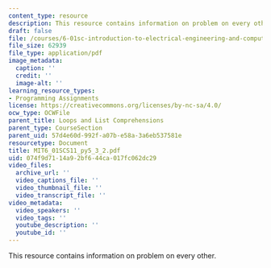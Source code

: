 ```yaml
---
content_type: resource
description: This resource contains information on problem on every other.
draft: false
file: /courses/6-01sc-introduction-to-electrical-engineering-and-computer-science-i-spring-2011/074f9d7114a92bf644ca017fc062dc29_MIT6_01SCS11_py5_3_2.pdf
file_size: 62939
file_type: application/pdf
image_metadata:
  caption: ''
  credit: ''
  image-alt: ''
learning_resource_types:
- Programming Assignments
license: https://creativecommons.org/licenses/by-nc-sa/4.0/
ocw_type: OCWFile
parent_title: Loops and List Comprehensions
parent_type: CourseSection
parent_uid: 57d4e60d-992f-a07b-e58a-3a6eb537581e
resourcetype: Document
title: MIT6_01SCS11_py5_3_2.pdf
uid: 074f9d71-14a9-2bf6-44ca-017fc062dc29
video_files:
  archive_url: ''
  video_captions_file: ''
  video_thumbnail_file: ''
  video_transcript_file: ''
video_metadata:
  video_speakers: ''
  video_tags: ''
  youtube_description: ''
  youtube_id: ''
---
```

This resource contains information on problem on every other.